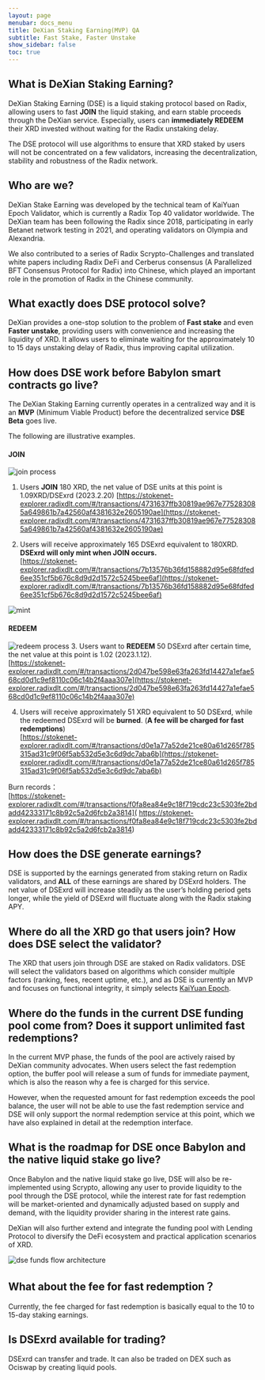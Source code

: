 ```yaml
---
layout: page
menubar: docs_menu
title: DeXian Staking Earning(MVP) QA
subtitle: Fast Stake, Faster Unstake
show_sidebar: false
toc: true
---
```




## What is DeXian Staking Earning?

DeXian Staking Earning (DSE) is a liquid staking protocol based on Radix, allowing users to fast **JOIN** the liquid staking, and earn stable proceeds through the DeXian service. Especially, users can **immediately REDEEM** their XRD invested without waiting for the Radix unstaking delay.

The DSE protocol will use algorithms to ensure that XRD staked by users will not be concentrated on a few validators, increasing the decentralization, stability and robustness of the Radix network.


## Who are we?

DeXian Stake Earning was developed by the technical team of KaiYuan Epoch Validator, which is currently a Radix Top 40 validator worldwide. The DeXian team has been following the Radix since 2018, participating in early Betanet network testing in 2021, and operating validators on Olympia and Alexandria. 

We also contributed to a series of Radix Scrypto-Challenges and translated white papers including Radix DeFi and Cerberus consensus (A Parallelized BFT Consensus Protocol for Radix) into Chinese, which played an important role in the promotion of Radix in the Chinese community.


## What exactly does DSE protocol solve?

DeXian provides a one-stop solution to the problem of **Fast stake** and even **Faster unstake**, providing users with convenience and increasing the liquidity of XRD. It allows users to eliminate waiting for the approximately 10 to 15 days unstaking delay of Radix, thus improving capital utilization.



## How does DSE work before Babylon smart contracts go live?

The DeXian Staking Earning currently operates in a centralized way and it is an **MVP** (Minimum Viable Product) before the decentralized service **DSE Beta** goes live.


The following are illustrative examples.

#### JOIN

![join process](assets/images/join.png)

1. Users **JOIN** 180 XRD, the net value of DSE units at this point is 1.09XRD/DSExrd (2023.2.20)
[https://stokenet-explorer.radixdlt.com/#/transactions/4731637ffb30819ae967e775283085a649861b7a42560af4381632e2605190ae](https://stokenet-explorer.radixdlt.com/#/transactions/4731637ffb30819ae967e775283085a649861b7a42560af4381632e2605190ae)

2. Users will receive approximately 165 DSExrd equivalent to 180XRD. **DSExrd will only mint when JOIN occurs.**  
[https://stokenet-explorer.radixdlt.com/#/transactions/7b13576b36fd158882d95e68fdfed6ee351cf5b676c8d9d2d1572c5245bee6af](https://stokenet-explorer.radixdlt.com/#/transactions/7b13576b36fd158882d95e68fdfed6ee351cf5b676c8d9d2d1572c5245bee6af)  

![mint](assets/images/mint.png)


#### REDEEM
![redeem process](assets/images/redeem.png)
3. Users want to **REDEEM** 50 DSExrd after certain time, the net value at this point is 1.02 (2023.1.12).  
[https://stokenet-explorer.radixdlt.com/#/transactions/2d047be598e63fa263fd14427a1efae568cd0d1c9ef8110c06c14b2f4aaa307e](https://stokenet-explorer.radixdlt.com/#/transactions/2d047be598e63fa263fd14427a1efae568cd0d1c9ef8110c06c14b2f4aaa307e)

4. Users will receive approximately 51 XRD equivalent to 50 DSExrd, while the redeemed DSExrd will be **burned**. (**A fee will be charged for fast redemptions**)  
[https://stokenet-explorer.radixdlt.com/#/transactions/d0e1a77a52de21ce80a61d265f785315ad31c9f06f5ab532d5e3c6d9dc7aba6b](https://stokenet-explorer.radixdlt.com/#/transactions/d0e1a77a52de21ce80a61d265f785315ad31c9f06f5ab532d5e3c6d9dc7aba6b)  

Burn records：  
[https://stokenet-explorer.radixdlt.com/#/transactions/f0fa8ea84e9c18f719cdc23c5303fe2bdadd42333171c8b92c5a2d6fcb2a3814](
https://stokenet-explorer.radixdlt.com/#/transactions/f0fa8ea84e9c18f719cdc23c5303fe2bdadd42333171c8b92c5a2d6fcb2a3814)

## How does the DSE generate earnings?

DSE is supported by the earnings generated from staking return on Radix validators, and **ALL** of these earnings are shared by DSExrd holders. The net value of DSExrd will increase steadily as the user’s holding period gets longer, while the yield of DSExrd will fluctuate along with the Radix staking APY.

## Where do all the XRD go that users join? How does DSE select the validator?

The XRD that users join through DSE are staked on Radix validators. DSE will select the validators based on algorithms which consider multiple factors (ranking, fees, recent uptime, etc.), and as DSE is currently an MVP and focuses on functional integrity, it simply selects [KaiYuan Epoch](https://goxrd.com).

## Where do the funds in the current DSE funding pool come from? Does it support unlimited fast redemptions?

In the current MVP phase, the funds of the pool are actively raised by DeXian community advocates. When users select the fast redemption option, the buffer pool will release a sum of funds for immediate payment, which is also the reason why a fee is charged for this service. 

However, when the requested amount for fast redemption exceeds the pool balance, the user will not be able to use the fast redemption service and DSE will only support the normal redemption service at this point, which we have also explained in detail at the redemption interface.

## What is the roadmap for DSE once Babylon and the native liquid stake go live?

Once Babylon and the native liquid stake go live, DSE will also be re-implemented using Scrypto, allowing any user to provide liquidity to the pool through the DSE protocol, while the interest rate for fast redemption will be market-oriented and dynamically adjusted based on supply and demand, with the liquidity provider sharing in the interest rate gains. 

DeXian will also further extend and integrate the funding pool with Lending Protocol to diversify the DeFi ecosystem and practical application scenarios of XRD.

![dse funds flow architecture](assets/images/dse_architecture.png)

## What about the fee for fast redemption？

Currently, the fee charged for fast redemption is basically equal to the 10 to 15-day staking earnings.


## Is DSExrd available for trading?

DSExrd can transfer and trade. It can also be traded on DEX such as Ociswap by creating liquid pools.

